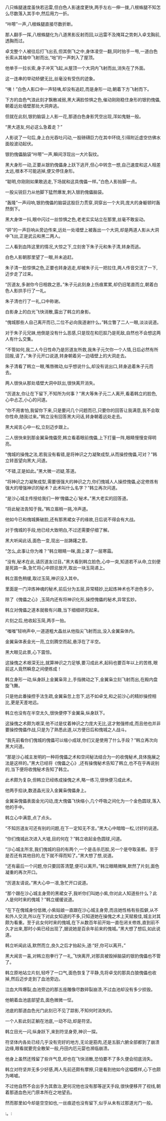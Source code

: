 
八只蛛腿速度虽快若迅雷,但白色人影速度更快,两手左右一伸一拨,八根蛛腿不知怎么尽数落入其手中,然后用力一折。

“咔嚓”一声,八根蛛腿直接尽数折断。

那人翻手一挥,八根蛛腿化为八道黑影反射而回,以迅雷不及掩耳之势刺入卓戈胸前,透胸而过。

卓戈整个人被往后打飞出去,但其倒飞之中,身体凌空一翻,同时抬手一甩,一道白色长索从其袖中飞射而出,“咄”的一声刺入了屋顶。

他单手一拉长索,身子冲天飞起,从屋顶一个大洞内飞射而出,消失在了外面。

这一连串的举动矫健无比,丝毫没有受伤的迹象。

“咦！”白色人影口中一声轻咦,却没有追赶,而是身形一动,朝着下方飞射而下。

下方的血色气浪此刻才飘散减弱,黑大满脸惊惧之色,催动刚刚稳住身形的银豹傀儡,朝着远处墙壁那处大洞奔逃。

但就在此刻,银豹脑袋上人影一花,那道白色身影凭空出现,浑如鬼魅一般。

“黑大道友,何必这么急着走？”

人影说了一句后,身上白光吞吐闪动,一股磅礴巨力在其中环绕,引得附近虚空仿佛水面般波动起伏。

银豹傀儡脑袋“咔嚓”一声,瞬间浮现出一大片裂纹。

黑大身形一动,正要从银豹傀儡身上跃下逃开,但心中转念一想,自己速度和这人相差太远,根本不可能逃掉,便又停住身形。

“聪明,你刚刚如果敢逃走,下场就和这具傀儡一样。”白色人影抬脚一点。

一股尖锐巨力从他脚下猛然爆发,刺入银豹傀儡脑袋。

“轰隆”一声闷响,银豹傀儡的脑袋这股巨力贯穿,洞穿出一个大洞,庞大的身躯顿时轰然倒下。

黑大身体一抖,眼中闪过一丝惊惧之色,老老实实站立在那里,丝毫不敢妄动。

“砰”的一声巨响从旁边传来,远处一处墙壁上被轰出一个大洞,却是两道人影从大洞中飞出,正是武云和黑二两人。

二人看到血阵这里的情况,大惊之下,立刻舍下朱子元和朱子清,转身而逃。

白色人影朝那里望了一眼,并未追赶。

朱子清一脸惊惧之色,正要也转身逃走,却被朱子元一把拉住,两人传音交流了一下,迈步走了过来。

“厉道友,多谢你今日相救之恩。”朱子元此刻身上伤痕累累,却仍旧笔直而立,朝着白色人影拱手行了一礼。

朱子清也行了一礼,口中称谢。

白影身上的白光飞快消散,露出了韩立的身影。

“傀城那些人自己离开而已,二位不必向我道谢什么。”韩立瞥了二人一眼,淡淡说道。

对于朱子元兄妹,他倒是没有什么恶感,只是现在和厄脍乃是死敌,自然也不会想这两人有什么交集。

“不管如何,我二人今日性命乃是厉道友所救,我朱子元欠你一个人情,日后必然有所回报,请了。”朱子元开口说道,转身朝着另一边墙壁上的大洞走去。

朱子清看了韩立一眼,嘴唇微动,似乎想说什么,却没有说出口,转身追着朱子元而去。

两人很快从那处墙壁大洞中跃出,很快离开消失。

“厉道友,你让在下留下,不知所为何事？”黑大等朱子元二人离开,看着韩立的脸色,心中忐忑,小心的问道。

“你不用害怕,我留你下来,只是要问几个问题而已,只要你的回答让我满意,我不会取你性命,随我过来。”韩立没有回答黑大问话,转身朝着远处走去。

黑大闻言心中一松,立刻迈步跟上。

二人很快来到那金翼枭傀儡旁,韩立看着眼前傀儡,上下打量一阵,眼睛慢慢变得明亮。

“傀城的操傀之法,若我没有看错,是将神识之力凝聚成型,从而操控傀儡,可对？”韩立转首望向黑大,问道。

“不错,正是如此。”黑大微一迟疑,答道。

“将神识之力凝聚成型,需要很强大的神识之力,你们傀城人人操控傀儡,必定修炼有强大的增强神识的秘术？此术叫什么名字？”韩立再次问道。

“是沙心城主传授给我们一种‘傀儡之心’秘术。”黑大老实的回答道。

“将此秘法告知于我。”韩立眉梢一挑,冷声道。

他如今已和傀城撕破脸,还有那黑裙女子的缘故,日后说不得会有大战。

对于傀城的手段,他已经大致明白,不过还需要仔细了解。

黑大听闻此话,面色一变,现出一丝踌躇之意。

“怎么,此事让你为难？”韩立眼睛一眯,面上罩了一层寒霜。

“没有,秘术在此,请厉道友过目。”黑大看到韩立脸色,心中一突,知道若不从命,立刻便是死路一条,急忙将心中顾忌放开,取出一块玉简递上。

韩立面色稍缓,取过玉简,神识没入其中。

里面是一门淬炼神魂的秘术,前后分为五层,异常精妙,比起炼神术也不逊色多少。

除了《傀儡之心》,玉简内还有将神识化形,操控傀儡的秘术,异常玄妙。

韩立对傀儡之道本就极有兴趣,当下细细研究起来。

片刻之后,他收起玉简,两手一抬。

“嗤嗤”轻响声中,一道道粗大晶丝从他指尖飞射而出,没入金翼枭体内。

金翼枭体表金光一亮,立刻腾空而起,悬浮在了半空。

黑大眼见此景,心下震惊。

这操傀之术艰深无比,就算神识之力足够,要习成此术,起码也要百年以上的苦练,眼前这人竟然瞬息之间便练成！

韩立身形一动,纵身跃上金翼枭背上,手指微动之下,金翼枭立刻飞射而出,在殿内盘旋飞舞。

只是他此番操控手法生疏,金翼枭忽上忽下,远不如卓戈,和之前沙心的精妙操控相比,更是天差地远。

韩立也没有在半空太久,很快便停下金翼枭,纵身跃下。

这操傀之术颇为艰深,他不过是仗着神识之力庞大无比,这才勉强修成,而且他也并非要操控傀儡作战,只是为了熟悉此道,以方便日后和傀城之人战斗。

“我先前看你们傀城的傀儡可以缩小成球,你们又是使用了什么手段？”韩立再次向黑大问道。

“那是沙心城主发明的一种将傀儡之术和空间秘法结合为一的收傀秘术,具体施展之法是这样的。”黑大已经将《傀儡之心》,还有操傀秘术告知了韩立,也不在乎再说别的,当下便将收傀秘术告知了韩立。

此术颇为复杂,但韩立已经练成操傀之术,略一练习,很快便习成此术。

他两手掐诀,数道晶光没入金翼枭傀儡身上。

金翼枭傀儡表面金光闪动,庞大傀儡飞快缩小,几个呼吸之间化为一个金色圆球,落入他的手中。

韩立心中满意,点了点头。

“不知厉道友可还有别的问题,在下一定知无不言。”黑大心中暗暗一松,讨好的说道。

“你们傀城此次进入大墟,目的何在？”韩立收起金色圆球,问道。

“沙心城主所言,我们傀城的目的有两个,一个是击杀厄脍,另一个是夺取圣骸。至于是否还有其他目的,在下就不得而知了。”黑大想了想,说道。

“还有最后一个问题,你只要回答清楚,便可以离开。”韩立眼睛微眯,默然了片刻,面色凝重的再次开口。

“厉道友请说。”黑大心中一凛,急忙开口说道。

“那个跟在沙心城主身旁的黑裙女子,我听你们叫她小紫,你对此人知道些什么？此人是何时来的傀城？”韩立缓缓说道。

“在下在傀城身份低微,小紫姑娘一直跟在沙心城主身旁,而且她性格有些孤僻,从不和外人交流,所以在下对此女知道的不多,只知道她在操傀之术上天赋极佳,城主对其颇为看重。至于此女何时来的傀城,在下从数百年前开始一直在闭关修炼,直到前不久才出来,那时小紫已经出现了,据说她是百余年前来的傀城。”黑大想了想后,如此说道。

韩立听闻此话,默然而立,良久之后才抬起头,道:“好,你可以离开。”

黑大闻言一喜,对韩立抱拳行了一礼,飞快离开,对那具被毁掉脑袋的银豹傀儡也不管了。

韩立原地站立片刻,轻呼了一口气,面色恢复了平静,先将卓戈的那具白狼傀儡也收掉,然后迈步走到了血池旁边。

泣血大阵爆裂,血池旁边的那五座雕像尽数碎裂崩溃,不过血池却没有多少损毁。

他朝着血池底部望去,面色微微一怔。

池底的那道血色光门此刻已不见了踪影,不知何时消失的。

一个人影此刻正躺在池底,一动不动,却是符坚。

韩立目光一闪,纵身跃下,来到符坚身旁,神识一探。

符坚体内各处已经几乎没有完好的地方,无论是筋肉,还是五脏六腑全部都到了崩溃边缘,眼看就要完全散架一般,丹田内厄元婴也濒临崩溃。

他身上虽然还残留了些许气息,却也在飞快消散,恐怕要不了多久便会彻底消失。

韩立对符坚并无多少好感,两人先前还颇有摩擦,只是看到他如今这幅模样,心下也颇为唏嘘。

不过他自然不会出手为其救治,更何况他也没有那等逆天手段,很快便移开了视线,朝着那道血色光门原本所在之地望去。

然而那里如今却是空空如也,一丝痕迹也没有留下,似乎从未有过那道光门一般。

:。: